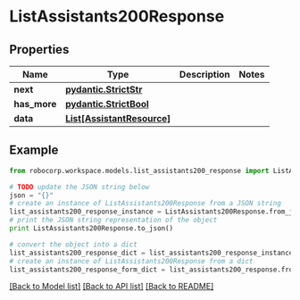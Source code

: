 # ListAssistants200Response


## Properties
Name | Type | Description | Notes
------------ | ------------- | ------------- | -------------
**next** | [**pydantic.StrictStr**](Next.md) |  | 
**has_more** | [**pydantic.StrictBool**](HasMore.md) |  | 
**data** | [**List[AssistantResource]**](AssistantResource.md) |  | 

## Example

```python
from robocorp.workspace.models.list_assistants200_response import ListAssistants200Response

# TODO update the JSON string below
json = "{}"
# create an instance of ListAssistants200Response from a JSON string
list_assistants200_response_instance = ListAssistants200Response.from_json(json)
# print the JSON string representation of the object
print ListAssistants200Response.to_json()

# convert the object into a dict
list_assistants200_response_dict = list_assistants200_response_instance.to_dict()
# create an instance of ListAssistants200Response from a dict
list_assistants200_response_form_dict = list_assistants200_response.from_dict(list_assistants200_response_dict)
```
[[Back to Model list]](../README.md#documentation-for-models) [[Back to API list]](../README.md#documentation-for-api-endpoints) [[Back to README]](../README.md)


